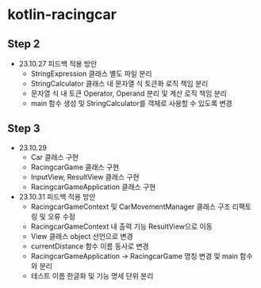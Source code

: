 # kotlin-racingcar
## Step 2
- 23.10.27 피드백 적용 방안
  - StringExpression 클래스 별도 파일 분리
  - StringCalculator 클래스 내 문자열 식 토큰화 로직 책임 분리
  - 문자열 식 내 토큰 Operator, Operand 분리 및 계산 로직 책임 분리
  - main 함수 생성 및 StringCalculator를 객체로 사용할 수 있도록 변경
## Step 3
- 23.10.29 
  - Car 클래스 구현
  - RacingcarGame 클래스 구현
  - InputView, ResultView 클래스 구현
  - RacingcarGameApplication 클래스 구현
- 23.10.31 피드백 적용 방안
  - RacingcarGameContext 및 CarMovementManager 클래스 구조 리팩토링 및 오류 수정
  - RacingcarGameContext 내 출력 기능 ResultView으로 이동
  - View 클래스 object 선언으로 변경
  - currentDistance 함수 이름 동사로 변경 
  - RacingcarGameApplication -> RacingcarGame 명칭 변경 및 main 함수와 분리 
  - 테스트 이름 한글화 및 기능 명세 단위 분리
